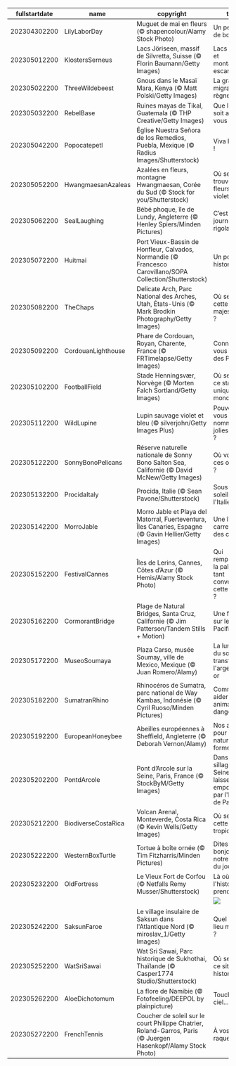 |fullstartdate|name|copyright|title|image|
|--|--|--|--|--|
202304302200|LilyLaborDay|Muguet de mai en fleurs (© shapencolour/Alamy Stock Photo)|Un petit brin de bonheur !|![](/fr-FR/2023/05/202304302200LilyLaborDay.jpg)|
202305012200|KlostersSerneus|Lacs Jöriseen, massif de Silvretta, Suisse  (© Florin Baumann/Getty Images)|Lacs bleu vif et montagnes escarpées|![](/fr-FR/2023/05/202305012200KlostersSerneus.jpg)|
202305022200|ThreeWildebeest|Gnous dans le Masaï Mara, Kenya (© Matt Polski/Getty Images)|La grande migration du règne animal|![](/fr-FR/2023/05/202305022200ThreeWildebeest.jpg)|
202305032200|RebelBase|Ruines mayas de Tikal, Guatemala (© THP Creative/Getty Images)|Que la force soit avec vous !|![](/fr-FR/2023/05/202305032200RebelBase.jpg)|
202305042200|Popocatepetl|Église Nuestra Señora de los Remedios, Puebla, Mexique (© Radius Images/Shutterstock)|Viva Mexico !|![](/fr-FR/2023/05/202305042200Popocatepetl.jpg)|
202305052200|HwangmaesanAzaleas|Azalées en fleurs, montagne Hwangmaesan, Corée du Sud (© Stock for you/Shutterstock)|Où se trouvent ces fleurs violettes ?|![](/fr-FR/2023/05/202305052200HwangmaesanAzaleas.jpg)|
202305062200|SealLaughing|Bébé phoque, île de Lundy, Angleterre (© Henley Spiers/Minden Pictures)|C’est la journée de la rigolade !|![](/fr-FR/2023/05/202305062200SealLaughing.jpg)|
202305072200|Huitmai|Port Vieux-Bassin de Honfleur, Calvados, Normandie (© Francesco Carovillano/SOPA Collection/Shutterstock)|Un port historique|![](/fr-FR/2023/05/202305072200Huitmai.jpg)|
202305082200|TheChaps|Delicate Arch, Parc National des Arches, Utah, États-Unis (© Mark Brodkin Photography/Getty Images)|Où se trouve cette arche majestueuse ?|![](/fr-FR/2023/05/202305082200TheChaps.jpg)|
202305092200|CordouanLighthouse|Phare de Cordouan, Royan, Charente, France (© FRTimelapse/Getty Images)|Connaissez-vous le Roi des Phares ?|![](/fr-FR/2023/05/202305092200CordouanLighthouse.jpg)|
202305102200|FootballField|Stade Henningsvær, Norvège (© Morten Falch Sortland/Getty Images)|Où se trouve ce stade unique au monde ?|![](/fr-FR/2023/05/202305102200FootballField.jpg)|
202305112200|WildLupine|Lupin sauvage violet et bleu (© silverjohn/Getty Images Plus)|Pouvez-vous nommer ces jolies fleurs ?|![](/fr-FR/2023/05/202305112200WildLupine.jpg)|
202305122200|SonnyBonoPelicans|Réserve naturelle nationale de Sonny Bono Salton Sea, Californie (© David McNew/Getty Images)|Où volent ces oiseaux ?|![](/fr-FR/2023/05/202305122200SonnyBonoPelicans.jpg)|
202305132200|ProcidaItaly|Procida, Italie (© Sean Pavone/Shutterstock)|Sous le soleil de l'Italie|![](/fr-FR/2023/05/202305132200ProcidaItaly.jpg)|
202305142200|MorroJable|Morro Jable et Playa del Matorral, Fuerteventura, Îles Canaries, Espagne (© Gavin Hellier/Getty Images)|Une île carrefour des cultures|![](/fr-FR/2023/05/202305142200MorroJable.jpg)|
202305152200|FestivalCannes|Îles de Lerins, Cannes, Côtes d’Azur (© Hemis/Alamy Stock Photo)|Qui remportera la palme d’or tant convoitée cette année ?|![](/fr-FR/2023/05/202305152200FestivalCannes.jpg)|
202305162200|CormorantBridge|Plage de Natural Bridges, Santa Cruz, Californie (© Jim Patterson/Tandem Stills + Motion)|Une fenêtre sur le Pacifique|![](/fr-FR/2023/05/202305162200CormorantBridge.jpg)|
202305172200|MuseoSoumaya|Plaza Carso, musée Soumay, ville de Mexico, Mexique (© Juan Romero/Alamy)|La lumière du soleil transforme l'argent en or|![](/fr-FR/2023/05/202305172200MuseoSoumaya.jpg)|
202305182200|SumatranRhino|Rhinocéros de Sumatra, parc national de Way Kambas, Indonésie (© Cyril Ruoso/Minden Pictures)|Comment aider les animaux en danger ?|![](/fr-FR/2023/05/202305182200SumatranRhino.jpg)|
202305192200|EuropeanHoneybee|Abeilles européennes à Sheffield, Angleterre  (© Deborah Vernon/Alamy)|Nos alliées pour une nature en forme|![](/fr-FR/2023/05/202305192200EuropeanHoneybee.jpg)|
202305202200|PontdArcole|Pont d’Arcole sur la Seine, Paris, France (© StockByM/Getty Images)|Dans le sillage de la Seine, laissez-vous emporter par l'histoire de Paris !|![](/fr-FR/2023/05/202305202200PontdArcole.jpg)|
202305212200|BiodiverseCostaRica|Volcan Arenal, Monteverde, Costa Rica (© Kevin Wells/Getty Images)|Où se trouve cette forêt tropicale ?|![](/fr-FR/2023/05/202305212200BiodiverseCostaRica.jpg)|
202305222200|WesternBoxTurtle|Tortue à boîte ornée (© Tim Fitzharris/Minden Pictures)|Dites bonjour à notre invitée du jour !|![](/fr-FR/2023/05/202305222200WesternBoxTurtle.jpg)|
202305232200|OldFortress|Le Vieux Fort de Corfou (© Netfalls Remy Musser/Shutterstock)|Là où l'histoire prend vie|![](/fr-FR/2023/05/202305232200OldFortress.jpg)|
||||![](/fr-FR/2023/05/.jpg)|
202305242200|SaksunFaroe|Le village insulaire de Saksun dans l'Atlantique Nord (© miroslav_1/Getty Images)|Quel est ce lieu magique ?|![](/fr-FR/2023/05/202305242200SaksunFaroe.jpg)|
202305252200|WatSriSawai|Wat Sri Sawai, Parc historique de Sukhothai, Thaïlande (© Casper1774 Studio/Shutterstock)|Où se trouve ce site historique ?|![](/fr-FR/2023/05/202305252200WatSriSawai.jpg)|
202305262200|AloeDichotomum|La flore de Namibie (© Fotofeeling/DEEPOL by plainpicture)|Toucher le ciel…|![](/fr-FR/2023/05/202305262200AloeDichotomum.jpg)|
202305272200|FrenchTennis|Coucher de soleil sur le court Philippe Chatrier, Roland-Garros, Paris (© Juergen Hasenkopf/Alamy Stock Photo)|À vos raquettes !|![](/fr-FR/2023/05/202305272200FrenchTennis.jpg)|
